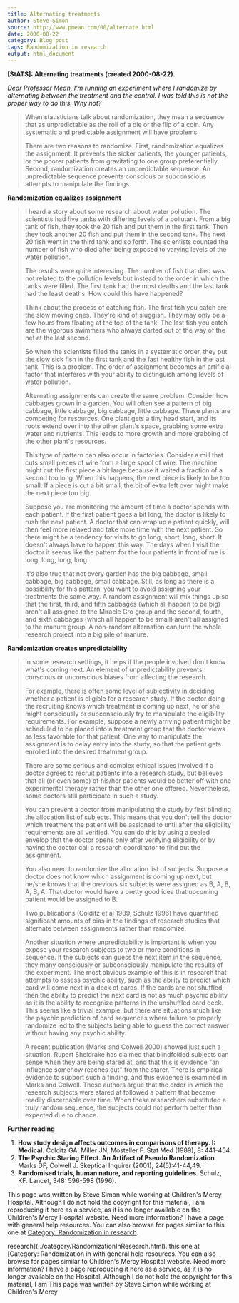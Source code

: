 ```yaml
---
title: Alternating treatments
author: Steve Simon
source: http://www.pmean.com/00/alternate.html
date: 2000-08-22
category: Blog post
tags: Randomization in research
output: html_document
---
```

****[StATS]:** Alternating treatments (created
2000-08-22).**

*Dear Professor Mean, I\'m running an experiment where I randomize by
alternating between the treatment and the control. I was told this is
not the proper way to do this. Why not?*

> When statisticians talk about randomization, they mean a sequence that
> as unpredictable as the roll of a die or the flip of a coin. Any
> systematic and predictable assignment will have problems.
>
> There are two reasons to randomize. First, randomization equalizes the
> assignment. It prevents the sicker patients, the younger patients, or
> the poorer patients from gravitating to one group preferentially.
> Second, randomization creates an unpredictable sequence. An
> unpredictable sequence prevents conscious or subconscious attempts to
> manipulate the findings.

**Randomization equalizes assignment**

> I heard a story about some research about water pollution. The
> scientists had five tanks with differing levels of a pollutant. From a
> big tank of fish, they took the 20 fish and put them in the first
> tank. Then they took another 20 fish and put them in the second tank.
> The next 20 fish went in the third tank and so forth. The scientists
> counted the number of fish who died after being exposed to varying
> levels of the water pollution.
>
> The results were quite interesting. The number of fish that died was
> not related to the pollution levels but instead to the order in which
> the tanks were filled. The first tank had the most deaths and the last
> tank had the least deaths. How could this have happened?
>
> Think about the process of catching fish. The first fish you catch are
> the slow moving ones. They\'re kind of sluggish. They may only be a
> few hours from floating at the top of the tank. The last fish you
> catch are the vigorous swimmers who always darted out of the way of
> the net at the last second.
>
> So when the scientists filled the tanks in a systematic order, they
> put the slow sick fish in the first tank and the fast healthy fish in
> the last tank. This is a problem. The order of assignment becomes an
> artificial factor that interferes with your ability to distinguish
> among levels of water pollution.
>
> Alternating assignments can create the same problem. Consider how
> cabbages grown in a garden. You will often see a pattern of big
> cabbage, little cabbage, big cabbage, little cabbage. These plants are
> competing for resources. One plant gets a tiny head start, and its
> roots extend over into the other plant\'s space, grabbing some extra
> water and nutrients. This leads to more growth and more grabbing of
> the other plant\'s resources.
>
> This type of pattern can also occur in factories. Consider a mill that
> cuts small pieces of wire from a large spool of wire. The machine
> might cut the first piece a bit large because it waited a fraction of
> a second too long. When this happens, the next piece is likely to be
> too small. If a piece is cut a bit small, the bit of extra left over
> might make the next piece too big.
>
> Suppose you are monitoring the amount of time a doctor spends with
> each patient. If the first patient goes a bit long, the doctor is
> likely to rush the next patient. A doctor that can wrap up a patient
> quickly, will then feel more relaxed and take more time with the next
> patient. So there might be a tendency for visits to go long, short,
> long, short. It doesn\'t always have to happen this way. The days when
> I visit the doctor it seems like the pattern for the four patients in
> front of me is long, long, long, long.
>
> It\'s also true that not every garden has the big cabbage, small
> cabbage, big cabbage, small cabbage. Still, as long as there is a
> possibility for this pattern, you want to avoid assigning your
> treatments the same way. A random assignment will mix things up so
> that the first, third, and fifth cabbages (which all happen to be big)
> aren\'t all assigned to the Miracle Gro group and the second, fourth,
> and sixth cabbages (which all happen to be small) aren\'t all assigned
> to the manure group. A non-random alternation can turn the whole
> research project into a big pile of manure.

**Randomization creates unpredictability**

> In some research settings, it helps if the people involved don\'t know
> what\'s coming next. An element of unpredictability prevents conscious
> or unconscious biases from affecting the research.
>
> For example, there is often some level of subjectivity in deciding
> whether a patient is eligible for a research study. If the doctor
> doing the recruiting knows which treatment is coming up next, he or
> she might consciously or subconsciously try to manipulate the
> eligibility requirements. For example, suppose a newly arriving
> patient might be scheduled to be placed into a treatment group that
> the doctor views as less favorable for that patient. One way to
> manipulate the assignment is to delay entry into the study, so that
> the patient gets enrolled into the desired treatment group.
>
> There are some serious and complex ethical issues involved if a doctor
> agrees to recruit patients into a research study, but believes that
> all (or even some) of his/her patients would be better off with one
> experimental therapy rather than the other one offered. Nevertheless,
> some doctors still participate in such a study.
>
> You can prevent a doctor from manipulating the study by first blinding
> the allocation list of subjects. This means that you don\'t tell the
> doctor which treatment the patient will be assigned to until after the
> eligibility requirements are all verified. You can do this by using a
> sealed envelop that the doctor opens only after verifying eligibility
> or by having the doctor call a research coordinator to find out the
> assignment.
>
> You also need to randomize the allocation list of subjects. Suppose a
> doctor does not know which assignment is coming up next, but he/she
> knows that the previous six subjects were assigned as B, A, B, A, B,
> A. That doctor would have a pretty good idea that upcoming patient
> would be assigned to B.
>
> Two publications (Colditz et al 1989, Schulz 1996) have quantified
> significant amounts of bias in the findings of research studies that
> alternate between assignments rather than randomize.
>
> Another situation where unpredictability is important is when you
> expose your research subjects to two or more conditions in sequence.
> If the subjects can guess the next item in the sequence, they many
> consciously or subconsciously manipulate the results of the
> experiment. The most obvious example of this is in research that
> attempts to assess psychic ability, such as the ability to predict
> which card will come next in a deck of cards. If the cards are not
> shuffled, then the ability to predict the next card is not as much
> psychic ability as it is the ability to recognize patterns in the
> unshuffled card deck. This seems like a trivial example, but there are
> situations much like the psychic prediction of card sequences where
> failure to properly randomize led to the subjects being able to guess
> the correct answer without having any psychic ability.
>
> A recent publication (Marks and Colwell 2000) showed just such a
> situation. Rupert Sheldrake has claimed that blindfolded subjects can
> sense when they are being stared at, and that this is evidence \"an
> influence somehow reaches out\" from the starer. There is empirical
> evidence to support such a finding, and this evidence is examined in
> Marks and Colwell. These authors argue that the order in which the
> research subjects were stared at followed a pattern that became
> readily discernable over time. When these researchers substituted a
> truly random sequence, the subjects could not perform better than
> expected due to chance.

**Further reading**

1.  **How study design affects outcomes in comparisons of therapy. I:
    Medical.** Colditz GA, Miller JN, Mosteller F. Stat Med (1989), 8:
    441-454.
2.  **The Psychic Staring Effect. An Artifact of Pseudo Randomization**.
    Marks DF, Colwell J. Skeptical Inquirer (2001), 24(5):41-44,49.
3.  **Randomised trials, human nature, and reporting guidelines**.
    Schulz, KF. Lancet, 348: 596-598 (1996).

This page was written by Steve Simon while working at Children\'s Mercy
Hospital. Although I do not hold the copyright for this material, I am
reproducing it here as a service, as it is no longer available on the
Children\'s Mercy Hospital website. Need more information? I have a page
with general help resources. You can also browse for pages similar to
this one at [Category: Randomization in
research](../category/RandomizationInResearch.html).
<!---More--->
research](../category/RandomizationInResearch.html).
this one at [Category: Randomization in
with general help resources. You can also browse for pages similar to
Children\'s Mercy Hospital website. Need more information? I have a page
reproducing it here as a service, as it is no longer available on the
Hospital. Although I do not hold the copyright for this material, I am
This page was written by Steve Simon while working at Children\'s Mercy

<!---Do not use
****[StATS]:** Alternating treatments (created
This page was written by Steve Simon while working at Children\'s Mercy
Hospital. Although I do not hold the copyright for this material, I am
reproducing it here as a service, as it is no longer available on the
Children\'s Mercy Hospital website. Need more information? I have a page
with general help resources. You can also browse for pages similar to
this one at [Category: Randomization in
research](../category/RandomizationInResearch.html).
--->

